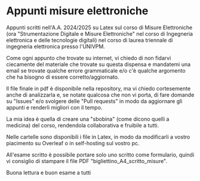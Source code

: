 # Appunti misure elettroniche 

Appunti scritti nell'A.A. 2024/2025 su Latex sul corso di Misure Elettroniche (ora "Strumentazione Digitale e Misure Elettroniche" nel corso di Ingegneria elettronica e delle tecnologie digitali) nel corso di laurea triennale di ingegneria elettronica presso l'UNIVPM.

Come ogni appunto che trovate su internet, vi chiedo di non fidarvi ciecamente del materiale che trovate su questa dispensa e mandatemi una email se trovate qualche errore grammaticale e/o c'è qualche argomento che ha bisogno di essere corretto/aggiornato. 

Il file finale in pdf è disponibile nella repository, ma vi chiedo cortesemente anche di analizzarla e, se notate qualcosa che non vi porta, di fare domande su "Issues" e/o svolgere delle "Pull requests" in modo da aggiornare gli appunti e renderli migliori con il tempo.

La mia idea è quella di creare una "sbobina" (come dicono quelli a medicina) del corso, rendendola collaborativa e fruibile a tutti. 

Nelle cartelle sono disponibili i file in Latex, in modo da modificarli a vostro piacimento su Overleaf o in self-hosting sul vostro pc. 

All'esame scritto è possibile portare solo uno scritto come formulario, quindi vi consiglio di stampare il file PDF "bigliettino_A4_scritto_misure". 

Buona lettura e buon esame a tutti 

